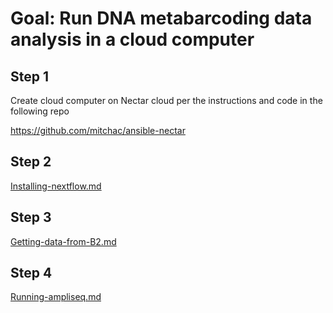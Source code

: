 # Goal: Run DNA metabarcoding data analysis in a cloud computer

## Step 1

Create cloud computer on Nectar cloud per the instructions and code in the following repo

https://github.com/mitchac/ansible-nectar

## Step 2

[Installing-nextflow.md](Installing-nextflow.md)

## Step 3

[Getting-data-from-B2.md](Getting-data-from-B2.md)

## Step 4

[Running-ampliseq.md](Running-ampliseq.md)
